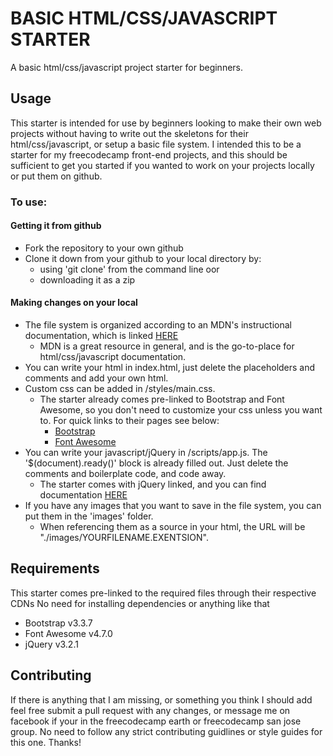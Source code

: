 # BASIC HTML/CSS/JAVASCRIPT STARTER

A basic html/css/javascript project starter for beginners.

## Usage
This starter is intended for use by beginners looking to make their own web projects without
having to write out the skeletons for their html/css/javascript, or setup a basic file system.
I intended this to be a starter for my freecodecamp front-end projects, and this should be
sufficient to get you started if you wanted to work on your projects locally or put them on github.

### To use:

#### Getting it from github
- Fork the repository to your own github
- Clone it down from your github to your local directory by:
  - using 'git clone' from the command line oor
  - downloading it as a zip
  
#### Making changes on your local
- The file system is organized according to an MDN's instructional documentation, which is linked [HERE](https://developer.mozilla.org/en-US/docs/Learn/Getting_started_with_the_web/Dealing_with_files)
  - MDN is a great resource in general, and is the go-to-place for html/css/javascript documentation.
- You can write your html in index.html, just delete the placeholders and comments and add your own html.
- Custom css can be added in /styles/main.css.
  - The starter already comes pre-linked to Bootstrap and Font Awesome, so you don't need
    to customize your css unless you want to. For quick links to their pages see below:
    - [Bootstrap](https://getbootstrap.com/)
    - [Font Awesome](http://fontawesome.io/)
- You can write your javascript/jQuery in /scripts/app.js. The '$(document).ready()' block is already filled out.
  Just delete the comments and boilerplate code, and code away.
  - The starter comes with jQuery linked, and you can find documentation [HERE](https://jquery.com/)
- If you have any images that you want to save in the file system, you can put them in the 'images' folder.
  - When referencing them as a source in your html, the URL will be "./images/YOURFILENAME.EXENTSION".

## Requirements
This starter comes pre-linked to the required files through their respective CDNs
No need for installing dependencies or anything like that
- Bootstrap v3.3.7
- Font Awesome v4.7.0
- jQuery v3.2.1

## Contributing
If there is anything that I am missing, or something you think I should add feel free submit a pull request with any changes,
or message me on facebook if your in the freecodecamp earth or freecodecamp san jose group.
No need to follow any strict contributing guidlines or style guides for this one. Thanks!
